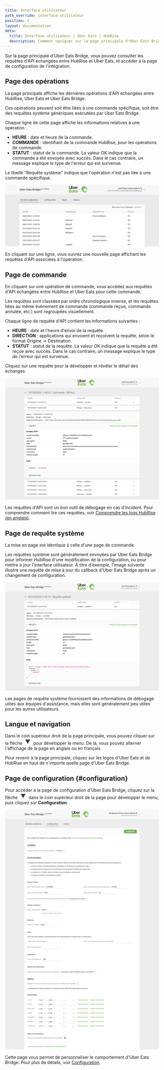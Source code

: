 ```yaml
---
title: Interface utilisateur
path_override: interface-utilisateur
position: 3
layout: documentation
meta:
  title: Interface utilisateur | Uber Eats | HubRise
  description: Comment naviguer sur la page principale d'Uber Eats Bridge pour accéder aux informations sur les commandes et personnaliser son comportement.
---
```


Sur la page principale d'Uber Eats Bridge, vous pouvez consulter les requêtes d'API échangées entre HubRise et Uber Eats, et accéder à la page de configuration de l'intégration.

## Page des opérations

La page principale affiche les dernières opérations d'API échangées entre HubRise, Uber Eats et Uber Eats Bridge.

Ces opérations peuvent soit être liées à une commande spécifique, soit être des requêtes système génériques exécutées par Uber Eats Bridge.

Chaque ligne de cette page affiche les informations relatives à une opération :

- **HEURE** : date et heure de la commande.
- **COMMANDE** : identifiant de la commande HubRise, pour les opérations de commande.
- **STATUT** : statut de la commande. La valeur OK indique que la commande a été envoyée avec succès. Dans le cas contraire, un message explique le type de l'erreur qui est survenue.

Le libellé "Requête système" indique que l'opération n'est pas liée à une commande spécifique.

![Page des opérations d'Uber Eats Bridge développée par HubRise](./images/003-2x-main-page.png)

En cliquant sur une ligne, vous ouvrez une nouvelle page affichant les requêtes d'API associées à l'opération.

## Page de commande

En cliquant sur une opération de commande, vous accédez aux requêtes d'API échangées entre HubRise et Uber Eats pour cette commande.

Les requêtes sont classées par ordre chronologique inverse, et les requêtes liées au même événement de commande (commande reçue, commande annulée, etc.) sont regroupées visuellement.

Chaque ligne de requête d'API contient les informations suivantes :

- **HEURE** : date et l'heure d'envoi de la requête.
- **DIRECTION** : applications qui envoient et reçoivent la requête, selon le format Origine → Destination.
- **STATUT** : statut de la requête. La valeur OK indique que la requête a été reçue avec succès. Dans le cas contraire, un message explique le type de l'erreur qui est survenue.

Cliquez sur une requête pour la développer et révéler le détail des échanges.

![Page de commande sur Uber Eats Bridge](./images/004-order-logs.png)

Les requêtes d'API sont un bon outil de débogage en cas d'incident. Pour comprendre comment lire ces requêtes, voir [Comprendre les logs HubRise (en anglais)](/docs/hubrise-logs/overview).

## Page de requête système

La mise en page est identique à celle d'une page de commande.

Les requêtes système sont généralement envoyées par Uber Eats Bridge pour informer HubRise d'une modification de la configuration, ou pour mettre à jour l'interface utilisateur. À titre d'exemple, l'image suivante illustre une requête de mise à jour du callback d'Uber Eats Bridge après un changement de configuration.

![Page de requête système sur Uber Eats Bridge](./images/005-system-request.png)

Les pages de requête système fournissent des informations de débogage utiles aux équipes d'assistance, mais elles sont généralement peu utiles pour les autres utilisateurs.

## Langue et navigation

Dans le coin supérieur droit de la page principale, vous pouvez cliquer sur la flèche <InlineImage width="20" height="20">![icône fléchée](../images/arrow-icon.jpg)</InlineImage> pour développer le menu. De là, vous pouvez alterner l'affichage de la page en anglais ou en français.

Pour revenir à la page principale, cliquez sur les logos d'Uber Eats et de HubRise en haut de n'importe quelle page d'Uber Eats Bridge.

## Page de configuration {#configuration}

Pour accéder à la page de configuration d'Uber Eats Bridge, cliquez sur la flèche <InlineImage width="20" height="20">![icône fléchée](../images/arrow-icon.jpg)</InlineImage> dans le coin supérieur droit de la page pour développer le menu, puis cliquez sur **Configuration**.

![Page de configuration sur Uber Eats Bridge](./images/002-configuration-page.png)

Cette page vous permet de personnaliser le comportement d'Uber Eats Bridge. Pour plus de détails, voir [Configuration](/apps/uber-eats/configuration).

